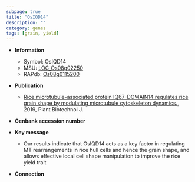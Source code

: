 ```yaml
---
subpage: true
title: "OsIQD14"
description: ""
category: genes
tags: [grain, yield]
---
```


* **Information**  
    + Symbol: OsIQD14  
    + MSU: [LOC_Os08g02250](http://rice.plantbiology.msu.edu/cgi-bin/ORF_infopage.cgi?orf=LOC_Os08g02250)  
    + RAPdb: [Os08g0115200](http://rapdb.dna.affrc.go.jp/viewer/gbrowse_details/irgsp1?name=Os08g0115200)  

* **Publication**  
    + [Rice microtubule-associated protein IQ67-DOMAIN14 regulates rice grain shape by modulating microtubule cytoskeleton dynamics.](http://www.ncbi.nlm.nih.gov/pubmed?term=Rice+microtubule-associated+protein+IQ67-DOMAIN14+regulates+rice+grain+shape+by+modulating+microtubule+cytoskeleton+dynamics.%5BTitle%5D), 2019, Plant Biotechnol J.

* **Genbank accession number**  

* **Key message**  
    + Our results indicate that OsIQD14 acts as a key factor in regulating MT rearrangements in rice hull cells and hence the grain shape, and allows effective local cell shape manipulation to improve the rice yield trait

* **Connection**  



